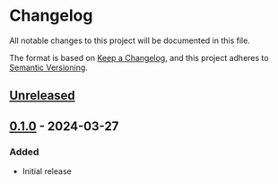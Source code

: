 # Changelog

All notable changes to this project will be documented in this file.

The format is based on [Keep a Changelog][keep-a-changelog],
and this project adheres to [Semantic Versioning][semver].

[keep-a-changelog]: https://keepachangelog.com/en/1.0.0/
[semver]: https://semver.org/spec/v2.0.0.html

## [Unreleased]

## [0.1.0] - 2024-03-27

### Added

- Initial release

[Unreleased]: https://github.com/anypackage/scoop/compare/v0.1.0...HEAD
[0.1.0]: https://github.com/anypackage/scoop/releases/tag/v0.1.0
